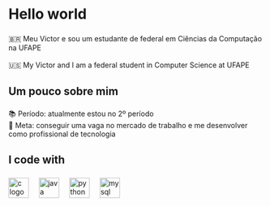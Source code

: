 <h1 align="left">Hello world</h1>

###

<p align="left">🇧🇷 Meu Victor e sou um estudante de federal em Ciências da Computação na UFAPE<br><br>🇺🇸 My Victor and I am a federal student in Computer Science at UFAPE</p>

###

<h2 align="left">Um pouco sobre mim</h2>

###

<p align="left">📚 Período: atualmente estou no 2º período<br>🎯 Meta: conseguir uma vaga no mercado de trabalho e me desenvolver como profissional de tecnologia</p>

###

<h2 align="left">I code with</h2>

###

<div align="left">
  <img src="https://cdn.jsdelivr.net/gh/devicons/devicon/icons/c/c-original.svg" height="40" alt="c logo"  />
  <img width="12" />
  <img src="https://cdn.jsdelivr.net/gh/devicons/devicon/icons/java/java-original.svg" height="40" alt="java logo"  />
  <img width="12" />
  <img src="https://cdn.jsdelivr.net/gh/devicons/devicon/icons/python/python-original.svg" height="40" alt="python logo"  />
  <img width="12" />
  <img src="https://cdn.jsdelivr.net/gh/devicons/devicon/icons/mysql/mysql-original.svg" height="40" alt="mysql logo"  />
</div>

###